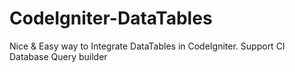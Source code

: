 # CodeIgniter-DataTables
Nice &amp; Easy way to Integrate DataTables in CodeIgniter. Support CI Database Query builder
